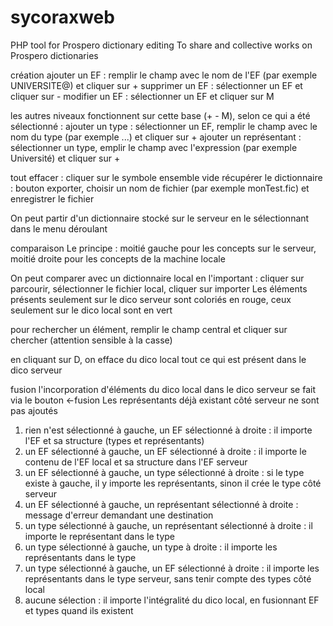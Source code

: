 # sycoraxweb
PHP tool for Prospero dictionary editing 
To share and collective works on Prospero dictionaries

création
ajouter un EF : remplir le champ avec le nom de l'EF (par exemple UNIVERSITE@) et cliquer sur +
supprimer un EF : sélectionner un EF et cliquer sur -
modifier un EF : sélectionner un EF et cliquer sur M

les autres niveaux fonctionnent sur cette base (+ - M), selon ce qui a été sélectionné :
ajouter un type : sélectionner un EF, remplir le champ avec le nom du type (par exemple ...) et cliquer sur +
ajouter un représentant : sélectionner un type, emplir le champ avec l'expression (par exemple Université) et cliquer sur +

tout effacer : cliquer sur le symbole ensemble vide
récupérer le dictionnaire : bouton exporter, choisir un nom de fichier (par exemple monTest.fic) et enregistrer le fichier

On peut partir d'un dictionnaire stocké sur le serveur en le sélectionnant dans le menu déroulant

comparaison
Le principe : moitié gauche pour les concepts sur le serveur, moitié droite pour les concepts de la machine locale

On peut comparer avec un dictionnaire local en l'important : cliquer sur parcourir, sélectionner le fichier local, cliquer sur importer
Les éléments présents seulement sur le dico serveur sont coloriés en rouge, ceux seulement sur le dico local sont en vert

pour rechercher un élément, remplir le champ central et cliquer sur chercher (attention sensible à la casse)

en cliquant sur D, on efface du dico local tout ce qui est présent dans le dico serveur

fusion
l'incorporation d'éléments du dico local dans le dico serveur se fait via le bouton <-fusion
Les représentants déjà existant côté serveur ne sont pas ajoutés

1. rien n'est sélectionné à gauche, un EF sélectionné à droite : il importe l'EF et sa structure (types et représentants)
2. un EF sélectionné à gauche, un EF sélectionné à droite : il importe le contenu de l'EF local et sa structure dans l'EF serveur
3. un EF sélectionné à gauche, un type sélectionné à droite : si le type existe à gauche, il y importe les représentants, sinon il crée le type côté serveur
4. un EF sélectionné à gauche, un représentant sélectionné à droite : message d'erreur demandant une destination
5. un type sélectionné à gauche, un représentant sélectionné à droite : il importe le représentant dans le type
6. un type sélectionné à gauche, un type à droite : il importe les représentants dans le type
7. un type sélectionné à gauche, un EF sélectionné à droite : il importe les représentants dans le type serveur, sans tenir compte des types côté local
8. aucune sélection : il importe l'intégralité du dico local, en fusionnant EF et types quand ils existent

